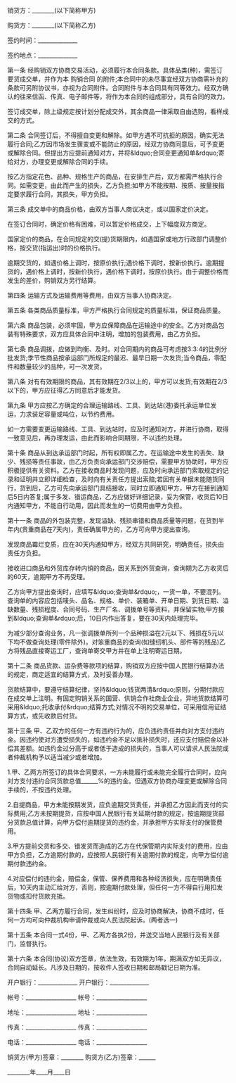 
 


销货方：________(以下简称甲方)


购货方：________(以下简称乙方)


签约时间：______________


签约地点：______________


第一条 经购销双方协商交易活动，必须履行本合同条款。具体品类(种)，需签订要货成交单，并作为本
购销合同
的附件;本合同中的未尽事宜经双方协商需补充的条款可另附协议书，亦视为合同附件。合同附件与本合同具有同等效力。经双方确认的往来信函、传真、电子邮件等，将作为本合同的组成部分，具有合同的效力。


签订成交单，除上级规定按计划分配成交外，其余商品一律采取自由选购，看样成交的方式。


第二条 合同签订后，不得擅自变更和解除。如甲方遇不可抗拒的原因，确实无法履行合同;乙方因市场发生骤变或不能防止的原因，经双方协商同意后，可予变更或解除合同。但提出方应提前通知对方，并将&amp;ldquo;合同变更通知单&amp;rdquo;寄给对方，办理变更或解除合同的手续。


按乙方指定花色、品种、规格生产的商品，在安排生产后，双方都需严格执行合同。如需变更，由此而产生的损失，乙方负担;如甲方不能按期、按质、按量按指定要求履行合同，其损失，甲方负担。


第三条 成交单中的商品价格，由双方当事人商议决定，或以国家定价决定。


在签订合同时，确定价格有困难，可以暂定价格成交，上下幅度双方商定。


国家定价的商品，在合同规定的交(提)货期限内，如遇国家或地方行政部门调整价格，按交货(指运出)时的价格执行。


逾期交货的，如遇价格上调时，按原价执行;遇价格下调时，按新价执行。逾期提货的，遇价格上调时，按新价执行，遇价格下调时，按原价执行。由于调整价格而发生的差价，购销双方另行结算。


第四条 运输方式及运输费用等费用，由双方当事人协商决定。


第五条 各类商品质量标准，甲方严格执行合同规定的质量标准，保证商品质量。


第六条 商品包装，必须牢固，甲方应保障商品在运输途中的安全。乙方对商品包装有特殊要求，双方应具体合同中注明，增加的包装费用，由乙方负担。


第七条 商品调拨，应做到均衡、及时。对合同期内的商品可考虑按3∶3∶4的比例分批发货;季节性商品按承运部门所规定的最迟、最早日期一次发货;当令商品，零配件和数量较少的品种，可一次发货。


第八条 对有有效期限的商品，其有效期在2/3以上的，甲方可以发货;有效期在2/3以下的，甲方应征得乙方同意后才能发货。


第九条 甲方应按乙方确定的合理运输路线、工具、到达站(港)委托承运单位发运，力求装足容量或吨位，以节约费用。


如一方需要变更运输路线、工具、到达站时，应及时通知对方，并进行协商，取得一致意见后，再办理发运，由此而影响合同期限，不以违约处理。


第十条 商品从到达承运部门时起，所有权即属乙方。在运输途中发生的丢失、缺少、残损等责任事故，由乙方负责向承运部门交涉赔偿，需要甲方协助时，甲方应积极提供有关资料。乙方在接收商品时发现问题，应及时向承运部门索取规定的记录和证明并立即详细检查，及时向有关责任方提出索赔;若因有关单据未能随货同行，货到后，乙方可先向承运部门具结接收，同时立即通知甲方，甲方在接到通知后5日内答复;属于多发、错运商品，乙方应做好详细记录，妥为保管，收货后10日内通知甲方，不能自行动用，因此而发生的一切费用由甲方负担。


第十一条 商品的外包装完整，发现溢缺、残损串错和商品质量等问题，在货到半年内(贵重商品在7天内)，责任确属甲方的，乙方可向甲方提出查询。


发现商品霉烂变质，应在30天内通知甲方，经双方共同研究，明确责任，损失由责任方负担。


接收进口商品和外贸库存转内销的商品，因关系到外贸查询，查询期为乙方收货后的60天，逾期甲方不再受理。


乙方向甲方提出查询时，应填写&amp;ldquo;查询单&amp;rdquo;，一货一单，不要混列。查询单的内容应包括唛头、品名、规格、单价、装箱单、开单日期、到货日期、溢缺数量、残损程度、合同号码、生产厂名、调拨单号等资料，并保留实物;甲方接到&amp;ldquo;查询单&amp;rdquo;后，10日内作出答复，要在30天内处理完毕。


为减少部分查询业务，凡一张调拨单所列一个品种损溢在2元以下、残损在5元以下均不做查询处理(零件除外)。对笨重商品的查询(如缝纫机头、部件等的残品)乙方将残品直接寄运工厂，查询单寄交甲方并在单上注明寄运日期。


第十二条 商品货款、运杂费等款项的结算，购销双方应按中国人民银行结算办法的规定，商定适宜的结算方式，及时妥善办理。


货款结算中，要遵守结算纪律，坚持&amp;ldquo;钱货两清&amp;rdquo;原则，分期付款应在成交单上注明。有固定购销关系的国营、供销合作社商业企业，异地货款结算可采用&amp;ldquo;托收承付&amp;rdquo;结算方式;对情况不明的交易单位，可采用信用证结算方式，或先收款后付货。


第十三条 甲、乙双方的任何一方有违约行为的，应负违约责任并向对方支付违约金。因违约使对方遭受损失的，如违约金不足以抵补损失时，还应支付赔偿金以补偿其差额。如违约金过分高于或者低于造成的损失的，当事人可以请求人民法院或者仲裁机构予以适当减少或者增加。


1.甲、乙两方所签订的具体合同要求，一方未能履行或未能完全履行合同时，应向对方支付违约合同货款总值______%的违约金。但遇双方协商办理变更或解除合同手续的，不按违约处理。


2.自提商品，甲方未能按期发货，应负逾期交货责任，并承担乙方因此而支付的实际费用;乙方未按期提货，应按中国人民银行有关延期付款的规定，按逾期提货部分货款总值计算，向甲方偿付逾期提货的违约金，并承担甲方实际支付的保管费用。


3.甲方提前交货和多交、错发货而造成的乙方在代保管期内实际支付的费用，应由甲方负担，乙方逾期付款的，应按照人民银行有关逾期付款的规定，向甲方偿付逾期付款违约金。


4.对应偿付的违约金，赔偿金，保管、保养费用和各种经济损失，应在明确责任后，10天内主动汇给对方，否则，按逾期付款处理，但任何一方不得自行用扣发货物或扣付货款充抵。


第十四条 甲、乙两方履行合同，发生纠纷时，应及时协商解决，协商不成时，任何一方均可向仲裁机构申请仲裁或向人民法院起诉。(两者选一)


第十五条 本合同一式4份，甲、乙两方各执2份，并送交当地人民银行及有关部门，监督执行。


第十六条 本合同(协议)双方签章，依法生效，有效期为1年，期满双方如无异议，合同自动延长。凡涉及日期的，按收件人签收日期和邮局戳记日期为准。


开户银行：______________ 开户银行：______________


帐号：__________________ 帐号：__________________


地址：__________________ 地址：__________________


传真：__________________ 传真：__________________


电话：__________________ 电话：__________________


销货方(甲方)签章：________ 购货方(乙方)签章：______


________年____月____日
 


 

 
 
 
 
 
  


  
 

  


  


  
 
 
 
 

